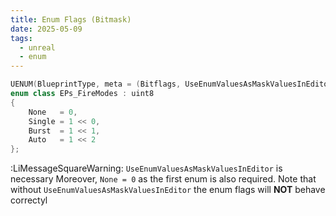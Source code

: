 ```yaml
---
title: Enum Flags (Bitmask)
date: 2025-05-09
tags:
  - unreal
  - enum
---
```

```cpp
UENUM(BlueprintType, meta = (Bitflags, UseEnumValuesAsMaskValuesInEditor = "true"))
enum class EPs_FireModes : uint8
{
    None   = 0,
    Single = 1 << 0,
    Burst  = 1 << 1,
    Auto   = 1 << 2
};
```

:LiMessageSquareWarning:  `UseEnumValuesAsMaskValuesInEditor` is necessary
Moreover, `None = 0` as the first enum is also required. Note that without `UseEnumValuesAsMaskValuesInEditor` the enum flags will **NOT** behave correctyl